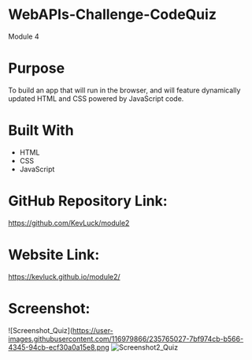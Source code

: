 # WebAPIs-Challenge-CodeQuiz
Module 4

# Purpose
To build an app that will run in the browser, and will feature dynamically updated HTML and CSS powered by JavaScript code.

# Built With
* HTML
* CSS
* JavaScript

# GitHub Repository Link: 
https://github.com/KevLuck/module2
# Website Link:
https://kevluck.github.io/module2/

# Screenshot:
![Screenshot_Quiz](https://user-images.githubusercontent.com/116979866/235765027-7bf974cb-b566-4345-94cb-ecf30a0a15e8.png
![Screenshot2_Quiz](https://user-images.githubusercontent.com/116979866/235765074-280e26cc-9bdf-4c30-a92a-9d33fed1cc9e.png)

